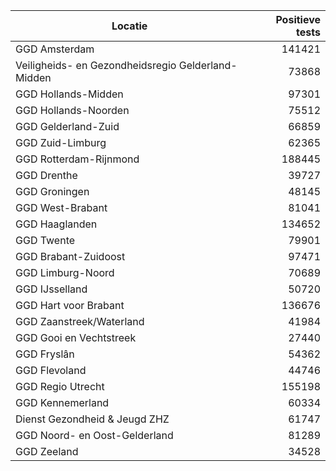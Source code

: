 | Locatie | Positieve tests |
|---------|----------------:|
| GGD Amsterdam                            | 141421 |
| Veiligheids- en Gezondheidsregio Gelderland-Midden | 73868 |
| GGD Hollands-Midden                      | 97301 |
| GGD Hollands-Noorden                     | 75512 |
| GGD Gelderland-Zuid                      | 66859 |
| GGD Zuid-Limburg                         | 62365 |
| GGD Rotterdam-Rijnmond                   | 188445 |
| GGD Drenthe                              | 39727 |
| GGD Groningen                            | 48145 |
| GGD West-Brabant                         | 81041 |
| GGD Haaglanden                           | 134652 |
| GGD Twente                               | 79901 |
| GGD Brabant-Zuidoost                     | 97471 |
| GGD Limburg-Noord                        | 70689 |
| GGD IJsselland                           | 50720 |
| GGD Hart voor Brabant                    | 136676 |
| GGD Zaanstreek/Waterland                 | 41984 |
| GGD Gooi en Vechtstreek                  | 27440 |
| GGD Fryslân                              | 54362 |
| GGD Flevoland                            | 44746 |
| GGD Regio Utrecht                        | 155198 |
| GGD Kennemerland                         | 60334 |
| Dienst Gezondheid & Jeugd ZHZ            | 61747 |
| GGD Noord- en Oost-Gelderland            | 81289 |
| GGD Zeeland                              | 34528 |
